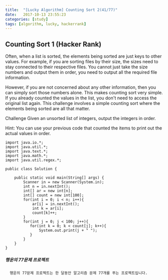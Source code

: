 ```yaml
---
title:  "[Lucky Algorithm] Counting Sort 2(41/77)"
date:   2017-10-13 23:55:23
categories: [study]
tags: [algorithm, lucky, hackerrank]
---
```

## Counting Sort 1 (Hacker Rank)
Often, when a list is sorted, the elements being sorted are just keys to other values. For example, if you are sorting files by their size, the sizes need to stay connected to their respective files. You cannot just take the size numbers and output them in order, you need to output all the required file information.

However, if you are not concerned about any other information, then you can simply sort those numbers alone. This makes counting sort very simple. If you already counted the values in the list, you don't need to access the original list again. This challenge involves a simple counting sort where the elements being sorted are all that matter.

Challenge
Given an unsorted list of integers, output the integers in order.

Hint: You can use your previous code that counted the items to print out the actual values in order.

```
import java.io.*;
import java.util.*;
import java.text.*;
import java.math.*;
import java.util.regex.*;

public class Solution {

    public static void main(String[] args) {
        Scanner in = new Scanner(System.in);
        int n = in.nextInt();
        int[] ar = new int[n];
        int[] count = new int[100];
        for(int i = 0; i < n; i++){
            ar[i] = in.nextInt();
            int k = ar[i];
            count[k]++;
        }
        for(int j = 0; j < 100; j++){
           for(int k = 0; k < count[j]; k++){
               System.out.print(j + " ");
           }
        }
    }
}
```

##### 행운의 77문제 프로젝트
```
  행운의 77문제 프로젝트는 한 달동안 알고리즘 문제 77개를 푸는 프로젝트입니다.
```

